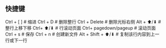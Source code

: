 ## 快捷键

Ctrl + [  ]      # 缩进
Ctrl + D         # 删除整行
Ctrl + Delete    # 删除光标右侧
Alt + ⬆/⬇        # 整行上移下移
Ctrl+ ⬆/⬇        # 行滚动页面
Ctrl+ pagedown/pageup        # 滚动页面
Ctrl + s         # 保存
Ctrl + n        # 创建新文件
Alt + Shift + ⬆/⬇    # 复制该行内容到上一行或下一行

